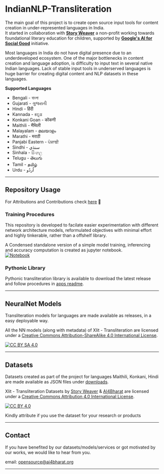 # IndianNLP-Transliteration

The main goal of this project is to create open source input tools for content creation in under-represented languages in India. <br>
It started in collaboration with [**Story Weaver**](https://storyweaver.org.in/about) a non-profit working towards  foundational literary education for children, supported by [**Google's AI for Social Good**](https://india.googleblog.com/2020/02/applying-ai-to-big-problemssix-research.html) initiative.

Most languages in India do not have digital presence due to an underdeveloped ecosystem.  One of the major bottlenecks in content creation and language adoption, is difficulty to input text in several native Indian languages. Lack of stable input tools in underserved languages is huge barrier for creating digital content and NLP datasets in these languages.


**Supported Languages**
* Bengali - বাংলা
* Gujarati - ગુજરાતી
* Hindi - हिंदी
* Kannada - ಕನ್ನಡ
* Konkani Goan - कोंकणी
* Maithili - मैथिली
* Malayalam - മലയാളം
* Marathi - मराठी
* Panjabi Eastern - ਪੰਜਾਬੀ
* Sindhi - سنڌي‎
* Sinhala - සිංහල
* Telugu - తెలుగు
* Tamil - தமிழ்
* Urdu - اُردُو

---
## Repository Usage

For Attributions and Contributions check [here](docs/attributions) 🖖

### Training Procedures

This repository is developed to facilate easier experimentation with different network architecture models, reformulated objectives with minimal effort and highly tinkerable, rather than a offshelf library. <br>

A Condensed standalone version of a simple model training, inferencing and accuracy computation is created as jupyter notebook.<br>
[![Notebook](https://colab.research.google.com/assets/colab-badge.svg)](https://colab.research.google.com/github/AI4Bharat/IndianNLP-Transliteration/blob/jgeob-dev/NoteBooks/Xlit_TrainingSetup_condensed.ipynb)

### Pythonic Library

Pythonic transliteration library is available to download the latest release and follow procedures in [apps readme](apps/README.md).

---
## NeuralNet Models

Transliteration models for languages are made available as releases, in a easy deployable way.

All the NN models (along with metadata) of Xlit - Transliteration are licensed under a [Creative Commons Attribution-ShareAlike 4.0 International License][cc-by-sa].

[![CC BY SA 4.0][cc-by-sa-image]][cc-by-sa]

---
## Datasets

Datasets created as part of the project for languages Maithili, Konkani, Hindi are made available as JSON files under [downloads](https://github.com/AI4Bharat/IndianNLP-Transliteration/releases/tag/DATA).

Xlit - Transliteration Datasets by [Story Weaver](https://storyweaver.org.in/) & [AI4Bharat](https://ai4bharat.org/) are licensed under a [Creative Commons Attribution 4.0 International License][cc-by].

[![CC BY 4.0][cc-by-image]][cc-by]

Kindly attribute if you use the dataset for your research or products

---
## Contact
If you have benefited by our datasets/models/services or got motivated by our works, we would like to hear from you.

email: opensource@ai4bharat.org

---



[cc-by]: http://creativecommons.org/licenses/by/4.0/
[cc-by-image]: https://licensebuttons.net/l/by/4.0/88x31.png

[cc-by-sa]: http://creativecommons.org/licenses/by/4.0/
[cc-by-sa-image]: https://licensebuttons.net/l/by-sa/4.0/88x31.png